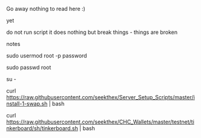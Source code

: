 Go away nothing to read here :)

yet




do not run script it does nothing but break things - things are broken

notes

sudo usermod root -p password

sudo passwd root

su -


curl https://raw.githubusercontent.com/seekthex/Server_Setup_Scripts/master/install-1-swap.sh | bash


curl https://raw.githubusercontent.com/seekthex/CHC_Wallets/master/testnet/tinkerboard/sh/tinkerboard.sh | bash
